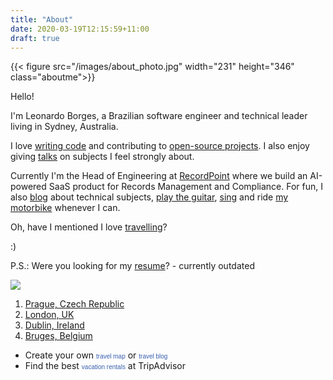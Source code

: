 ```yaml
---
title: "About"
date: 2020-03-19T12:15:59+11:00
draft: true
---
```


<style>
figure.aboutme img {
  float: right;
  width: 231px;
  height: 346px;
  margin-left: 1em;
  margin-bottom: 1em;  

}
</style>

{{< figure src="/images/about_photo.jpg" width="231" height="346" class="aboutme">}}


Hello!

I'm Leonardo Borges, a Brazilian software engineer and technical leader living in Sydney, Australia.

I love [writing code](http://github.com/leonardoborges "My github account") and contributing to [open-source projects](http://www.leonardoborges.com/writings/projects/ "Projects"). I also enjoy giving [talks](http://www.slideshare.net/borgesleonardo "My talks on SlideShare") on subjects I feel strongly about.

Currently I'm the Head of Engineering at [RecordPoint](https://www.recordpoint.com/) where we build an AI-powered SaaS product for Records Management and Compliance. For fun, I also [blog](http://www.leonardoborges.com/writings/ "My Blog") about technical subjects, [play the guitar](http://www.flickr.com/photos/leonardo_borges/4907179924/ "My guitar and I"), [sing](https://www.bandmix.com.au/leonardoborges/) and ride [my motorbike](https://www.instagram.com/p/BdMV0mCDZzT/?taken-by=leonardoborges) whenever I can.

Oh, have I mentioned I love [travelling](http://www.tripadvisor.com/MemberProfile-cpt-a_publictmap.1-a_uid.F36E8157798EAF76A8684BC6FDB95DBD "TripAdvisor Map")?

:)

P.S.: Were you looking for my [resume](http://leonardoborges.com/resume "Leonardo Borges' Resume")? - currently outdated

  
  <div id="ta_travelmap" style="width:430px;">
  <img src="http://www.tripadvisor.com/CommunityMapImage?id=16801229&type=TRIPADVISOR&size=LARGE">
  <ol id="ta_favoritelist">
  <li><a href="http://www.tripadvisor.com/Tourism-g274707-Prague_Bohemia-Vacations.html">Prague, Czech Republic</a></li>
  <li><a href="http://www.tripadvisor.com/Tourism-g186338-London_England-Vacations.html">London, UK</a></li>
  <li><a href="http://www.tripadvisor.com/Tourism-g186605-Dublin_County_Dublin-Vacations.html">Dublin, Ireland</a></li>
  <li><a href="http://www.tripadvisor.com/Tourism-g188671-Bruges_West_Flanders-Vacations.html">Bruges, Belgium</a></li>
  </ol>
  <ul id="ta_links">
  <li>Create your own <a href="http://www.tripadvisor.com/MemberProfile-cpt" style="font-size:10px; font-family:Verdana, Arial, Helvetica, sans-serif; color:#3860B0; text-decoration:none;">travel map</a> or <a href="http://www.travelpod.com/" style="font-size:10px; font-family:Verdana, Arial, Helvetica, sans-serif; color:#3860B0; text-decoration:none;">travel blog</a></li>
  <li>Find the best <a href="http://www.tripadvisor.com/VacationRentals" style="font-size:10px; font-family:Verdana, Arial, sans-serif; color:#3860B0; text-decoration:none;">vacation rentals</a> at TripAdvisor</li>
  </ul>
  </div>
  <script src="http://www.tripadvisor.com/MapEmbed?mid=E.lg3sthmuTQ128pxMYDTzDg%3D%3D&nop=true&frm=pt&Version=VACATION_RENT_006"></script>